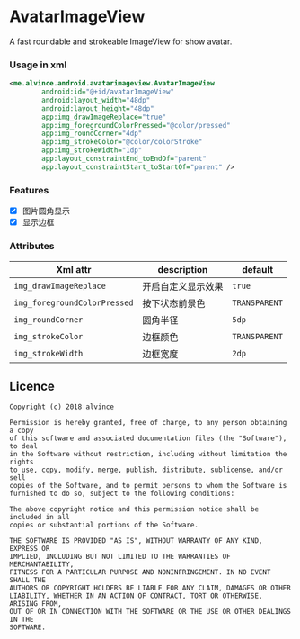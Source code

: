 AvatarImageView
===

A fast roundable and strokeable ImageView for show avatar.

### Usage in xml

```xml
<me.alvince.android.avatarimageview.AvatarImageView
        android:id="@+id/avatarImageView"
        android:layout_width="48dp"
        android:layout_height="48dp"
        app:img_drawImageReplace="true"
        app:img_foregroundColorPressed="@color/pressed"
        app:img_roundCorner="4dp"
        app:img_strokeColor="@color/colorStroke"
        app:img_strokeWidth="1dp"
        app:layout_constraintEnd_toEndOf="parent"
        app:layout_constraintStart_toStartOf="parent" />
```

### Features

- [x] 图片圆角显示  
- [x] 显示边框

### Attributes

| Xml attr                     | description        | default       |
| ---------------------------- | ------------------ | ------------- |
| `img_drawImageReplace`       | 开启自定义显示效果 | `true`        |
| `img_foregroundColorPressed` | 按下状态前景色     | `TRANSPARENT` |
| `img_roundCorner`            | 圆角半径           | `5dp`         |
| `img_strokeColor`            | 边框颜色           | `TRANSPARENT` |
| `img_strokeWidth`            | 边框宽度           | `2dp`         |

Licence
---

```
Copyright (c) 2018 alvince

Permission is hereby granted, free of charge, to any person obtaining a copy
of this software and associated documentation files (the "Software"), to deal
in the Software without restriction, including without limitation the rights
to use, copy, modify, merge, publish, distribute, sublicense, and/or sell
copies of the Software, and to permit persons to whom the Software is
furnished to do so, subject to the following conditions:

The above copyright notice and this permission notice shall be included in all
copies or substantial portions of the Software.

THE SOFTWARE IS PROVIDED "AS IS", WITHOUT WARRANTY OF ANY KIND, EXPRESS OR
IMPLIED, INCLUDING BUT NOT LIMITED TO THE WARRANTIES OF MERCHANTABILITY,
FITNESS FOR A PARTICULAR PURPOSE AND NONINFRINGEMENT. IN NO EVENT SHALL THE
AUTHORS OR COPYRIGHT HOLDERS BE LIABLE FOR ANY CLAIM, DAMAGES OR OTHER
LIABILITY, WHETHER IN AN ACTION OF CONTRACT, TORT OR OTHERWISE, ARISING FROM,
OUT OF OR IN CONNECTION WITH THE SOFTWARE OR THE USE OR OTHER DEALINGS IN THE
SOFTWARE.
```
